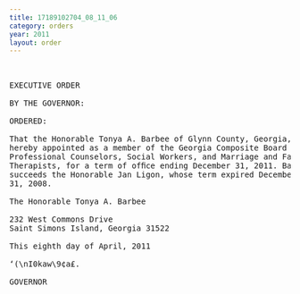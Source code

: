 ```yaml
---
title: 17189102704_08_11_06
category: orders
year: 2011
layout: order
---
```


<pre> 

EXECUTIVE ORDER

BY THE GOVERNOR:

ORDERED:

That the Honorable Tonya A. Barbee of Glynn County, Georgia, is
hereby appointed as a member of the Georgia Composite Board of
Professional Counselors, Social Workers, and Marriage and Family
Therapists, for a term of ofﬁce ending December 31, 2011. Barbee
succeeds the Honorable Jan Ligon, whose term expired December
31, 2008.

The Honorable Tonya A. Barbee

232 West Commons Drive
Saint Simons Island, Georgia 31522

This eighth day of April, 2011

‘(\nI0kaw\9¢a£.

GOVERNOR

</pre>
